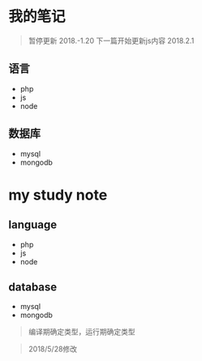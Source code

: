 # 我的笔记
> 暂停更新 2018.-1.20
> 下一篇开始更新js内容 2018.2.1

## 语言
- php
- js
- node

## 数据库
- mysql
- mongodb


# my study note
## language
- php
- js
- node

## database
- mysql
- mongodb

> 编译期确定类型，运行期确定类型

> 2018/5/28修改